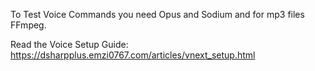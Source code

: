  To Test Voice Commands you need Opus and Sodium and for mp3 files FFmpeg.

 Read the Voice Setup Guide: https://dsharpplus.emzi0767.com/articles/vnext_setup.html
 